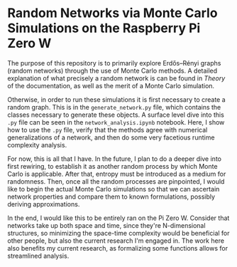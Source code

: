 # Random Networks via Monte Carlo Simulations on the Raspberry Pi Zero W

The purpose of this repository is to primarily explore Erdős–Rényi graphs (random networks) through the use of Monte Carlo methods.  A detailed explanation of what precisely a random network is can be found in _Theory_ of the documentation, as well as the merit of a Monte Carlo simulation.

Otherwise, in order to run these simulations it is first necessary to create a random graph.  This is in the `generate_network.py` file, which contains the classes necessary to generate these objects.  A surface level dive into this `.py` file can be seen in the `network_analysis.ipynb` notebook.  Here, I show how to use the `.py` file, verify that the methods agree with numerical generalizations of a network, and then do some very facetious runtime complexity analysis.

For now, this is all that I have.  In the future, I plan to do a deeper dive into first rewiring, to establish it as another random process by which Monte Carlo is applicable.  After that, entropy must be introduced as a medium for randomness.  Then, once all the random processes are pinpointed, I would like to begin the actual Monte Carlo simulations so that we can ascertain network properties and compare them to known formulations, possibly deriving approximations.

In the end, I would like this to be entirely ran on the Pi Zero W.  Consider that networks take up both space and time, since they're N-dimensional structures, so minimizing the space-time complexity would be beneficial for other people, but also the current research I'm engaged in.  The work here also benefits my current research, as formalizing some functions allows for streamlined analysis.